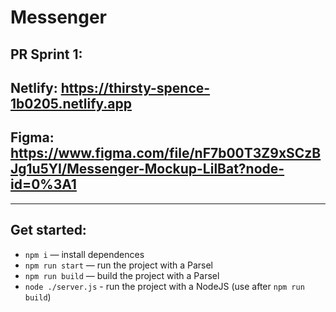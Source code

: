 # Messenger

## PR Sprint 1:

## Netlify: https://thirsty-spence-1b0205.netlify.app

## Figma: https://www.figma.com/file/nF7b00T3Z9xSCzBJg1u5YI/Messenger-Mockup-LilBat?node-id=0%3A1

---

## Get started:

- `npm i` — install dependences
- `npm run start` — run the project with a Parsel
- `npm run build` — build the project with a Parsel
- `node ./server.js` - run the project with a NodeJS (use after `npm run build`)
